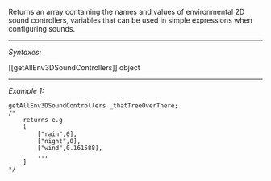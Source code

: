 Returns an array containing the names and values of environmental 2D sound controllers, variables that can be used in simple expressions when configuring sounds.


---
*Syntaxes:*

[[getAllEnv3DSoundControllers]] object

---
*Example 1:*

```sqf
getAllEnv3DSoundControllers _thatTreeOverThere;
/*
	returns e.g
	[
		["rain",0],
		["night",0],
		["wind",0.161588],
		...
	]
*/
```